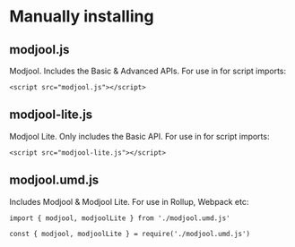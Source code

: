 # Manually installing
## modjool.js
Modjool. Includes the Basic & Advanced APIs. For use in for script imports:
```
<script src="modjool.js"></script>
``` 

## modjool-lite.js
Modjool Lite. Only includes the Basic API. For use in for script imports:
```
<script src="modjool-lite.js"></script>
``` 

## modjool.umd.js
Includes Modjool & Modjool Lite. For use in Rollup, Webpack etc:
```
import { modjool, modjoolLite } from './modjool.umd.js'
```
```
const { modjool, modjoolLite } = require('./modjool.umd.js')
```
